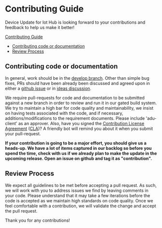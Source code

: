 # Contributing Guide

Device Update for Iot Hub is looking forward to your contributions and feedback to help us make it better!

[Contributing Guide](#contributing-guide)

* [Contributing code or documentation](#contributing-code-or-documentation)
* [Review Process](#review-process)

## Contributing code or documentation
In general, work should be in the [develop branch](https://github.com/Azure/iot-hub-device-update/tree/develop).
Other than simple bug fixes, PRs should have been already been discussed and agreed upon in either a [github issue](https://github.com/Azure/iot-hub-device-update/issues) or in [ideas discussion](https://github.com/Azure/iot-hub-device-update/discussions/categories/ideas).

We require pull-requests for code and documentation to be submitted against a new branch in order to review and run it in our gated build system. We try to maintain a high bar for code quality and maintainability, we insist on having tests associated with the code, and if necessary, additions/modifications to the requirement documents. Please include 'adu-client' as an approver. Also, have you signed the [Contribution License Agreement](https://cla.microsoft.com/) ([CLA](https://cla.microsoft.com/))? A friendly bot will remind you about it when you submit your pull-request.

**If your contribution is going to be a major effort, you should give us a heads-up. We have a lot of items captured in our backlog so before you spend the time, check with us if we already plan to make the update in the upcoming release. Open an issue on github and tag it as "contribution".**

## Review Process

We expect all guidelines to be met before accepting a pull request. As such, we will work with you to address issues we find by leaving comments in your code. Please understand that it may take a few iterations before the code is accepted as we maintain high standards on code quality. Once we feel comfortable with a contribution, we will validate the change and accept the pull request.

Thank you for any contributions!
